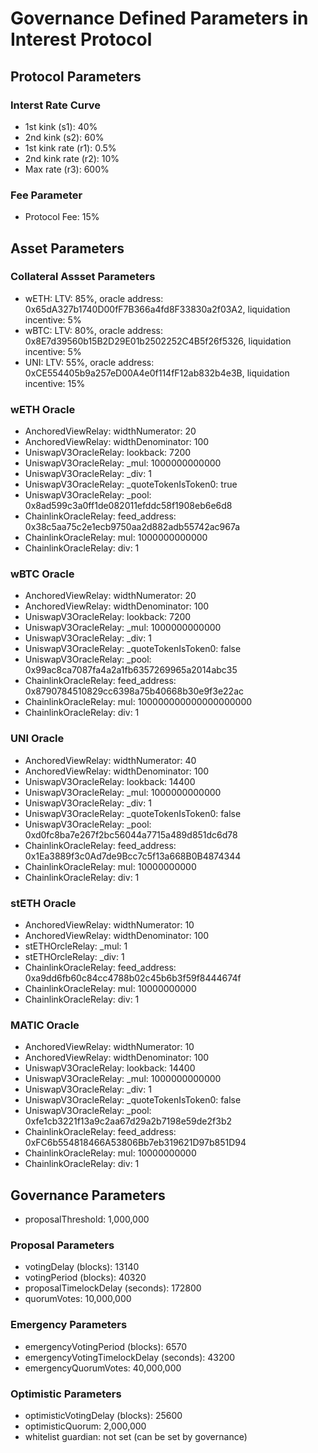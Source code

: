 # Governance Defined Parameters in Interest Protocol

## Protocol Parameters
### Interst Rate Curve
* 1st kink (s1): 40%
* 2nd kink (s2): 60%
* 1st kink rate (r1): 0.5%
* 2nd kink rate (r2): 10%
* Max rate (r3): 600%

### Fee Parameter
* Protocol Fee: 15%


## Asset Parameters
### Collateral Assset Parameters
* wETH: LTV: 85%, oracle address: 0x65dA327b1740D00fF7B366a4fd8F33830a2f03A2, liquidation incentive: 5%
* wBTC: LTV: 80%, oracle address: 0x8E7d39560b15B2D29E01b2502252C4B5f26f5326, liquidation incentive: 5%
* UNI: LTV: 55%, oracle address: 0xCE554405b9a257eD00A4e0f114fF12ab832b4e3B, liquidation incentive: 15%

### wETH Oracle
* AnchoredViewRelay: widthNumerator: 20
* AnchoredViewRelay: widthDenominator: 100
* UniswapV3OracleRelay: lookback: 7200
* UniswapV3OracleRelay: _mul: 1000000000000
* UniswapV3OracleRelay: _div: 1
* UniswapV3OracleRelay: _quoteTokenIsToken0: true
* UniswapV3OracleRelay: _pool: 0x8ad599c3a0ff1de082011efddc58f1908eb6e6d8
* ChainlinkOracleRelay: feed_address: 0x38c5aa75c2e1ecb9750aa2d882adb55742ac967a
* ChainlinkOracleRelay: mul: 1000000000000
* ChainlinkOracleRelay: div: 1

### wBTC Oracle
* AnchoredViewRelay: widthNumerator: 20
* AnchoredViewRelay: widthDenominator: 100
* UniswapV3OracleRelay: lookback: 7200
* UniswapV3OracleRelay: _mul: 1000000000000
* UniswapV3OracleRelay: _div: 1
* UniswapV3OracleRelay: _quoteTokenIsToken0: false
* UniswapV3OracleRelay: _pool: 0x99ac8ca7087fa4a2a1fb6357269965a2014abc35
* ChainlinkOracleRelay: feed_address: 0x8790784510829cc6398a75b40668b30e9f3e22ac
* ChainlinkOracleRelay: mul: 100000000000000000000
* ChainlinkOracleRelay: div: 1

### UNI Oracle
* AnchoredViewRelay: widthNumerator: 40
* AnchoredViewRelay: widthDenominator: 100
* UniswapV3OracleRelay: lookback: 14400
* UniswapV3OracleRelay: _mul: 1000000000000
* UniswapV3OracleRelay: _div: 1
* UniswapV3OracleRelay: _quoteTokenIsToken0: false
* UniswapV3OracleRelay: _pool: 0xd0fc8ba7e267f2bc56044a7715a489d851dc6d78
* ChainlinkOracleRelay: feed_address: 0x1Ea3889f3c0Ad7de9Bcc7c5f13a668B0B4874344
* ChainlinkOracleRelay: mul: 10000000000
* ChainlinkOracleRelay: div: 1

### stETH Oracle
* AnchoredViewRelay: widthNumerator: 10
* AnchoredViewRelay: widthDenominator: 100
* stETHOrcleRelay: _mul: 1
* stETHOrcleRelay: _div: 1
* ChainlinkOracleRelay: feed_address: 0xa9dd6fb60c84cc4788b02c45b6b3f59f8444674f
* ChainlinkOracleRelay: mul: 10000000000
* ChainlinkOracleRelay: div: 1

### MATIC Oracle
* AnchoredViewRelay: widthNumerator: 10
* AnchoredViewRelay: widthDenominator: 100
* UniswapV3OracleRelay: lookback: 14400
* UniswapV3OracleRelay: _mul: 1000000000000
* UniswapV3OracleRelay: _div: 1
* UniswapV3OracleRelay: _quoteTokenIsToken0: false
* UniswapV3OracleRelay: _pool: 0xfe1cb3221f13a9c2aa67d29a2b7198e59de2f3b2
* ChainlinkOracleRelay: feed_address: 0xFC6b554818466A53806Bb7eb319621D97b851D94
* ChainlinkOracleRelay: mul: 10000000000
* ChainlinkOracleRelay: div: 1

## Governance Parameters
* proposalThreshold: 1,000,000

### Proposal Parameters
* votingDelay (blocks): 13140
* votingPeriod (blocks): 40320
* proposalTimelockDelay (seconds): 172800
* quorumVotes: 10,000,000

### Emergency Parameters
* emergencyVotingPeriod (blocks): 6570
* emergencyVotingTimelockDelay (seconds): 43200
* emergencyQuorumVotes: 40,000,000

### Optimistic Parameters
* optimisticVotingDelay (blocks): 25600  
* optimisticQuorum: 2,000,000
* whitelist guardian: not set (can be set by governance)


